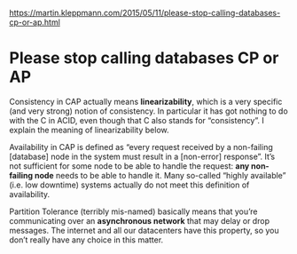 https://martin.kleppmann.com/2015/05/11/please-stop-calling-databases-cp-or-ap.html

# Please stop calling databases CP or AP

Consistency in CAP actually means **linearizability**, which is a very specific (and very strong) notion of consistency. In particular it has got nothing to do with the C in ACID, even though that C also stands for “consistency”. I explain the meaning of linearizability below.

Availability in CAP is defined as “every request received by a non-failing [database] node in the system must result in a [non-error] response”. It’s not sufficient for some node to be able to handle the request: **any non-failing node** needs to be able to handle it. Many so-called “highly available” (i.e. low downtime) systems actually do not meet this definition of availability.

Partition Tolerance (terribly mis-named) basically means that you’re communicating over an **asynchronous network** that may delay or drop messages. The internet and all our datacenters have this property, so you don’t really have any choice in this matter.
